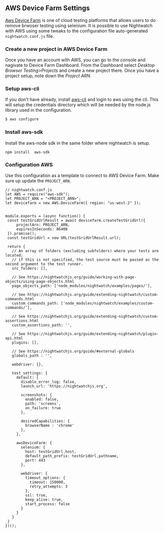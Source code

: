 <div class="page-header"><h2>AWS Device Farm Settings</h2></div>

[Aws Device Farm][1] is one of cloud testing platforms that allows users to do remove brwoser testing using selenium. It is possible to use Nightwatch with AWS using some tweaks to the configuration file auto-generated `nightwatch.conf.js` file.

### Create a new project in AWS Device Farm
Once you have an account with AWS, you can go to the console and nagivate to Device Farm Dashboard. From the Dashboard select *Desktop Browser Testing>Projects* and create a new project there. Once you have a project setup, note down the *Project ARN*.

### Setup aws-cli
If you don't have already, install [aws-cli](https://docs.aws.amazon.com/cli/latest/userguide/getting-started-install.html) and login to aws using the cli. This will setup the credentials directory which will be needed by the node.js library used in the configuration.
```bash
$ aws configure
```

### Install aws-sdk
Install the aws-node sdk in the same folder where nightwatch is setup.
```
npm install  aws-sdk
```

### Configuration AWS

Use this configuration as a template to connect to AWS Device Farm. Make sure up update the `PROJECT_ARN`.

<pre class="line-numbers"><code class="language-javascript">// nightwatch.conf.js
let AWS = require("aws-sdk");
let PROJECT_ARN = "&lt;PROJECT_ARN&gt;";
let devicefarm = new AWS.DeviceFarm({ region: "us-west-2" });
 
 
module.exports = (async function() {
 const testGridUrlResult = await devicefarm.createTestGridUrl({
     projectArn: PROJECT_ARN,
     expiresInSeconds: 86400
 }).promise();
 const testGridUrl = new URL(testGridUrlResult.url);
 
 return {
   // An array of folders (excluding subfolders) where your tests are located;
   // if this is not specified, the test source must be passed as the second argument to the test runner.
   src_folders: [],
 
   // See https://nightwatchjs.org/guide/working-with-page-objects/using-page-objects.html
   page_objects_path: ['node_modules/nightwatch/examples/pages/'],
 
   // See https://nightwatchjs.org/guide/extending-nightwatch/custom-commands.html
   custom_commands_path: ['node_modules/nightwatch/examples/custom-commands/'],
 
   // See https://nightwatchjs.org/guide/extending-nightwatch/custom-assertions.html
   custom_assertions_path: '',
 
   // See https://nightwatchjs.org/guide/extending-nightwatch/plugin-api.html
   plugins: [],
  
   // See https://nightwatchjs.org/guide/#external-globals
   globals_path : '',
 
   webdriver: {},
 
   test_settings: {
     default: {
       disable_error_log: false,
       launch_url: 'https://nightwatchjs.org',
 
       screenshots: {
         enabled: false,
         path: 'screens',
         on_failure: true
       },
 
       desiredCapabilities: {
         browserName : 'chrome'
       },
     },
 
     awsDeviceFarm: {
       selenium: {
         host: testGridUrl.host,
         default_path_prefix: testGridUrl.pathname,
         port: 443
       },
 
       webdriver: {
         timeout_options: {
           timeout: 150000,
           retry_attempts: 3
         },
         ssl: true,
         keep_alive: true,
         start_process: false
       }
     }
   }
 }
})();
</code></pre>


[1]:	https://aws.amazon.com/device-farm/